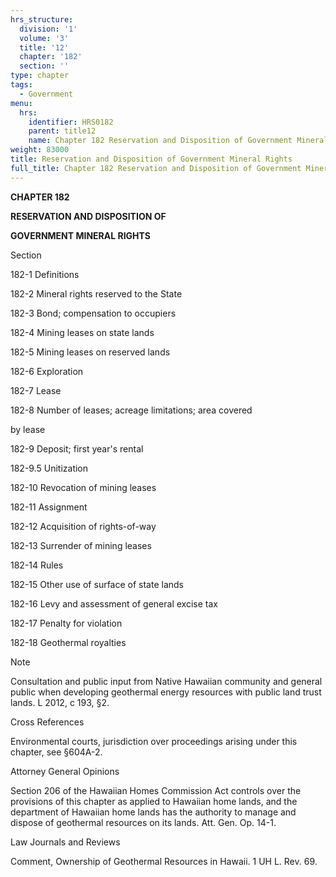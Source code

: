 ```yaml
---
hrs_structure:
  division: '1'
  volume: '3'
  title: '12'
  chapter: '182'
  section: ''
type: chapter
tags:
  - Government
menu:
  hrs:
    identifier: HRS0182
    parent: title12
    name: Chapter 182 Reservation and Disposition of Government Mineral Rights
weight: 83000
title: Reservation and Disposition of Government Mineral Rights
full_title: Chapter 182 Reservation and Disposition of Government Mineral Rights
---
```

**CHAPTER 182**

**RESERVATION AND DISPOSITION OF**

**GOVERNMENT MINERAL RIGHTS**

Section

182-1 Definitions

182-2 Mineral rights reserved to the State

182-3 Bond; compensation to occupiers

182-4 Mining leases on state lands

182-5 Mining leases on reserved lands

182-6 Exploration

182-7 Lease

182-8 Number of leases; acreage limitations; area covered

by lease

182-9 Deposit; first year's rental

182-9.5 Unitization

182-10 Revocation of mining leases

182-11 Assignment

182-12 Acquisition of rights-of-way

182-13 Surrender of mining leases

182-14 Rules

182-15 Other use of surface of state lands

182-16 Levy and assessment of general excise tax

182-17 Penalty for violation

182-18 Geothermal royalties

Note

Consultation and public input from Native Hawaiian community and general public when developing geothermal energy resources with public land trust lands. L 2012, c 193, §2.

Cross References

Environmental courts, jurisdiction over proceedings arising under this chapter, see §604A-2.

Attorney General Opinions

Section 206 of the Hawaiian Homes Commission Act controls over the provisions of this chapter as applied to Hawaiian home lands, and the department of Hawaiian home lands has the authority to manage and dispose of geothermal resources on its lands. Att. Gen. Op. 14-1.

Law Journals and Reviews

Comment, Ownership of Geothermal Resources in Hawaii. 1 UH L. Rev. 69.